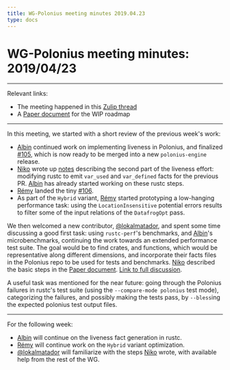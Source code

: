 ```yaml
---
title: WG-Polonius meeting minutes 2019.04.23
type: docs
---
```

# WG-Polonius meeting minutes: 2019/04/23
---

Relevant links:

- The meeting happened in this [Zulip thread](https://rust-lang.zulipchat.com/#narrow/stream/186049-t-compiler.2Fwg-polonius/topic/meeting.202019.2E04.2E23)
- A [Paper document](https://paper.dropbox.com/doc/Polonius-Roadmap--AY6C806s~AZK~e7wagmys2_wAg-hk3a9ynduUN2gk1A0NNTF) for the WIP roadmap

---

In this meeting, we started with a short review of the previous week's work:

- [Albin] continued work on implementing liveness in Polonius, and finalized [#105](https://github.com/rust-lang/polonius/pull/105), which is now ready to be merged into a new `polonius-engine` release.
- [Niko] wrote up [notes](https://github.com/rust-lang/polonius/issues/104#issuecomment-485011791) describing the second part of the liveness effort: modifying rustc to emit `var_used` and `var_defined` facts for the previous PR. [Albin] has already started working on these rustc steps.
- [Rémy] landed the tiny [#106](https://github.com/rust-lang/polonius/pull/106).
- As part of the `Hybrid` variant, [Rémy] started prototyping a low-hanging performance task: using the `LocationInsensitive` potential errors results to filter some of the input relations of the `DatafrogOpt` pass.

We then welcomed a new contributor, [@lokalmatador], and spent some time discussing a good first task: using `rustc-perf`'s benchmarks, and [Albin]'s microbenchmarks, continuing the work towards an extended performance test suite. The goal would be to find crates, and functions, which would be representative along different dimensions, and incorporate their facts files in the Polonius repo to be used for tests and benchmarks. [Niko] described the basic steps in the [Paper document](https://paper.dropbox.com/doc/Polonius-Roadmap--Abw5txE2EuUEhL3E1CMrnzuWAg-hk3a9ynduUN2gk1A0NNTF#:uid=627651028890979090145392&h2=Benchmarking-suite).
[Link to full discussion](https://rust-lang.zulipchat.com/#narrow/stream/186049-t-compiler.2Fwg-polonius/topic/meeting.202019.2E04.2E23/near/164021731).

A useful task was mentioned for the near future: going through the Polonius failures in rustc's test suite (using the `--compare-mode polonius` test mode), categorizing the failures, and possibly making the tests pass, by `--bless`ing the expected polonius test output files. 

----
For the following week:

- [Albin] will continue on the liveness fact generation in rustc.
- [Rémy] will continue work on the `Hybrid` variant optimization.
- [@lokalmatador] will familiarize with the steps [Niko] wrote, with available help from the rest of the WG.

[Albin]: https://github.com/albins
[Niko]: https://github.com/nikomatsakis
[Rémy]: https://github.com/lqd
[@lokalmatador]: https://github.com/lokalmatador

